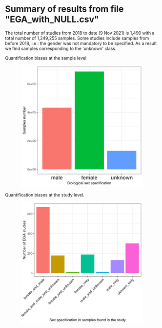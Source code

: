 # Summary of results from file "EGA_with_NULL.csv"

The total number of studies from 2018 to date (9 Nov 2021) is 1,490 with a total number of 1,249,255 samples. Some studies include samples from before 2018, i.e.: the gender was not mandatory to be specified. As a result we find samples corresponding to the 'unknown' class. 

Quantification biases at the sample level

<p align="center">

<img src="gender_bias_samples_ega.png" width="400" heigh="400"/>

</p>

Quantification biases at the study level.
<p align="center">

<img src="gender_bias_study_ega.png" width="400" heigh="400"/>

</p>

